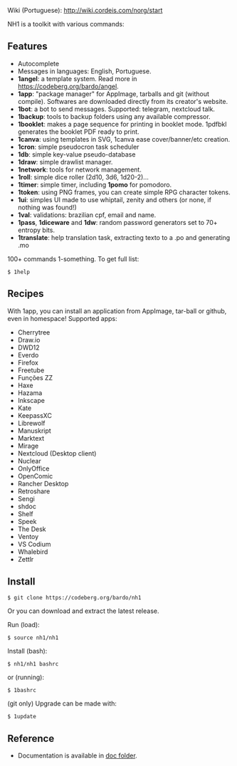 
Wiki (Portuguese): http://wiki.cordeis.com/norg/start

NH1 is a toolkit with various commands:

## Features

 * Autocomplete
 * Messages in languages: English, Portuguese.
 * **1angel**: a template system. Read more in https://codeberg.org/bardo/angel.
 * **1app**: "package manager" for AppImage, tarballs and git (without compile). Softwares are downloaded directly from its creator's website.
 * **1bot**: a bot to send messages. Supported: telegram, nextcloud talk.
 * **1backup**: tools to backup folders using any available compressor.
 * **1booklet**: makes a page sequence for printing in booklet mode. 1pdfbkl generates the booklet PDF ready to print.
 * **1canva**: using templates in SVG, 1canva ease cover/banner/etc creation.
 * **1cron**: simple pseudocron task scheduler
 * **1db**: simple key-value pseudo-database
 * **1draw**: simple drawlist manager.
 * **1network**: tools for network management.
 * **1roll**: simple dice roller (2d10, 3d6, 1d20-2)...
 * **1timer**: simple timer, including **1pomo** for pomodoro.
 * **1token**: using PNG frames, you can create simple RPG character tokens.
 * **1ui**: simples UI made to use whiptail, zenity and others (or none, if nothing was found!)
 * **1val**: validations: brazilian cpf, email and name.
 * **1pass**, **1diceware** and **1dw**: random password generators set to 70+ entropy bits.
 * **1translate**: help translation task, extracting texto to a .po and generating .mo
 
100+ commands 1-something. To get full list:

```
$ 1help
```

## Recipes

With 1app, you can install an application from AppImage, tar-ball or github, even in homespace! Supported apps:

 * Cherrytree
 * Draw.io
 * DWD12
 * Everdo
 * Firefox
 * Freetube
 * Funções ZZ
 * Haxe
 * Hazama
 * Inkscape
 * Kate
 * KeepassXC
 * Librewolf
 * Manuskript
 * Marktext
 * Mirage
 * Nextcloud (Desktop client)
 * Nuclear
 * OnlyOffice
 * OpenComic
 * Rancher Desktop
 * Retroshare
 * Sengi
 * shdoc
 * Shelf
 * Speek
 * The Desk
 * Ventoy
 * VS Codium
 * Whalebird
 * Zettlr

## Install

```
$ git clone https://codeberg.org/bardo/nh1
```

Or you can download and extract the latest release.

Run (load):

```
$ source nh1/nh1
```

Install (bash):

```
$ nh1/nh1 bashrc
```

or (running):

```
$ 1bashrc
```

(git only) Upgrade can be made with:

```
$ 1update
```

## Reference

* Documentation is available in [doc folder](doc/).

